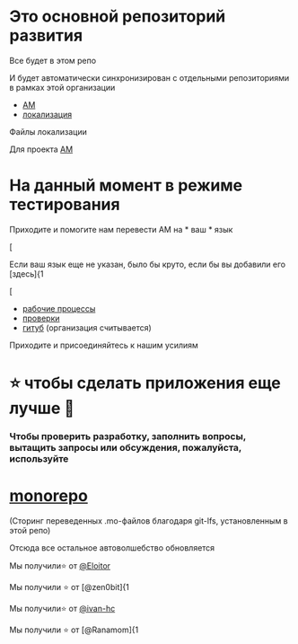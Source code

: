 # Это основной репозиторий развития

Все будет в этом репо

И будет автоматически синхронизирован с отдельными репозиториями в рамках этой
организации

- [AM](https://github.com/AM-community/am)
- [локализация](https://github.com/AM-community/localization)

Файлы локализации

Для проекта [AM](https://github.com/ivan-hc/AM)
# На данный момент в режиме тестирования
Приходите и помогите нам перевести AM на * ваш * язык

[

Если ваш язык еще не указан, было бы круто, если бы вы добавили его [здесь]{1

[

- [рабочие процессы](https://github.com/AM-community/workflows)
- [проверки](https://github.com/AM-community/checks)
- [гитуб](https://github.com/AM-community/.github) (организация считывается)

Приходите и присоединяйтесь к нашим усилиям
# ⭐ чтобы сделать приложения еще лучше 🚀

### Чтобы проверить разработку, заполнить вопросы, вытащить запросы или обсуждения, пожалуйста, используйте

# [monorepo](https://github.com/AM-community/monorepo)
(Сторинг переведенных .mo-файлов благодаря git-lfs, установленным в этой репо)

Отсюда все остальное автоволшебство обновляется

Мы получили:star: от [@Eloitor](https://github.com/Eloitor)

Мы получили :star: от [@zen0bit]{1

Мы получили:star: от [@ivan-hc](https://github.com/ivan-hc)

Мы получили :star: от [@Ranamom]{1
